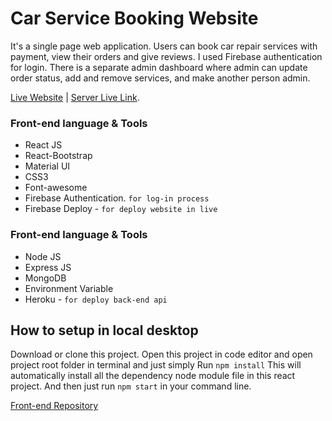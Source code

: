 # Car Service Booking Website

It's a single page web application. Users can book car repair services with payment, view their orders and give reviews. I used Firebase authentication for login. There is a separate admin dashboard where admin can update order status, add and remove services, and make another person admin.

[Live Website](https://car-service-1c30a.web.app/) | [Server Live Link](https://fierce-falls-59592.herokuapp.com).

### Front-end language & Tools

- React JS
- React-Bootstrap
- Material UI
- CSS3
- Font-awesome
- Firebase Authentication. `for log-in process`
- Firebase Deploy - `for deploy website in live`

### Front-end language & Tools

- Node JS
- Express JS
- MongoDB
- Environment Variable
- Heroku - `for deploy back-end api`

## How to setup in local desktop

Download or clone this project. Open this project in code editor and open project root folder in terminal and just simply Run `npm install`
This will automatically install all the dependency node module file in this react project.
And then just run `npm start` in your command line.

[Front-end Repository](https://github.com/MofasserHossain/Car_Service.git)

